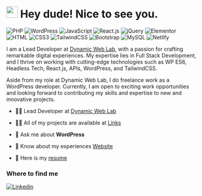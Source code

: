 <h1><img src="https://emojis.slackmojis.com/emojis/images/1531849430/4246/blob-sunglasses.gif?1531849430" width="30"/> Hey dude! Nice to see you.</h1>

![PHP](https://img.shields.io/badge/PHP-777BB4?style=flat-square&logo=php&logoColor=white)
![WordPress](https://img.shields.io/badge/Wordpress-21759B?style=flat-square&logo=wordpress&logoColor=white)
![JavaScript](https://img.shields.io/badge/JavaScript-F7DF1E?style=flat-square&logo=javascript&logoColor=black)
![React.js](https://img.shields.io/badge/React.js-0081CB?style=flat-square&logo=react&logoColor=61DAFB)
![jQuery](https://img.shields.io/badge/jQuery-0769AD?style=flat-square&logo=jquery&logoColor=white)
![Elementor](https://img.shields.io/badge/Elementor-9146FF?style=flat-square&logo=elementor&logoColor=white)
![HTML](https://img.shields.io/badge/HTML5-E34F26?style=flat-square&logo=html5&logoColor=white)
![CSS3](https://img.shields.io/badge/CSS3-1572B6?style=flat-square&logo=css3&logoColor=white)
![TailwindCSS](https://img.shields.io/badge/Tailwind_CSS-38B2AC?style=flat-square&logo=tailwind-css&logoColor=white)
![Bootstrap](https://img.shields.io/badge/Bootstrap-563D7C?style=flat-square&logo=bootstrap&logoColor=white)
![MySQL](https://img.shields.io/badge/MySQL-005C84?style=flat-square&logo=mysql&logoColor=white)
![Netlify](https://img.shields.io/badge/Netlify-00C7B7?style=flat-square&logo=netlify&logoColor=white)

I am a Lead Developer at [Dynamic Web Lab](https://dynamicweblab.com/), with a passion for crafting remarkable digital experiences. My expertise lies in Full Stack Development, and I thrive on working with cutting-edge technologies such as WP ES6, Headless Tech, React.js, APIs, WordPress, and TailwindCSS.

Aside from my role at Dynamic Web Lab, I do freelance work as a WordPress developer. Currently, I am open to exciting work opportunities and looking forward to contributing my skills and expertise to new and innovative projects.

- 👨‍💻 Lead Developer at [Dynamic Web Lab](https://dynamicweblab.com/)

- 👨‍💻 All of my projects are available at [Links](https://nazmunsakib.com)

- 💬 Ask me about **WordPress**

- 📄 Know about my experiences [Website](https://nazmunsakib.com)

- 📝 Here is my [resume](https://nazmunsakib.com/resume.pdf) 

### Where to find me

[![Linkedin](https://img.shields.io/badge/LinkedIn-0077B5?style=flat-square&logo=linkedin&logoColor=white)](https://www.linkedin.com/in/nazmunsakib/) 
